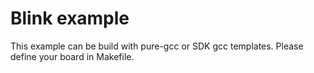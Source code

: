 Blink example
=============

This example can be build with pure-gcc or SDK gcc templates. Please define your
board in Makefile.
